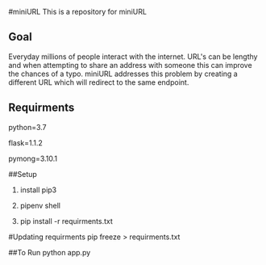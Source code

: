 #miniURL
This is a repository for miniURL

## Goal
Everyday millions of people interact with the internet. URL's can be lengthy and when
attempting to share an address with someone this can improve the chances of a typo. miniURL
addresses this problem by creating a different URL which will redirect to the same endpoint.

## Requirments
python=3.7

flask=1.1.2

pymong=3.10.1

##Setup
1. install pip3

2. pipenv shell

3. pip install -r requirments.txt

#Updating requirments
pip freeze > requirments.txt

##To Run
python app.py
